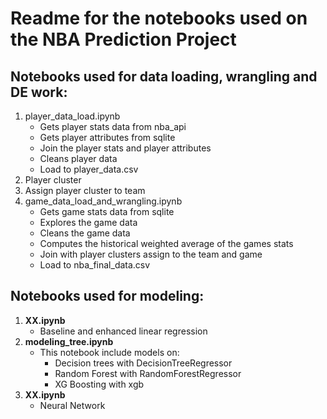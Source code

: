# Readme for the notebooks used on the NBA Prediction Project


## Notebooks used for data loading, wrangling and DE work:
1. player_data_load.ipynb
   - Gets player stats data from nba_api
   - Gets player attributes from sqlite
   - Join the player stats and player attributes
   - Cleans player data
   - Load to player_data.csv
2. Player cluster
3. Assign player cluster to team 
4. game_data_load_and_wrangling.ipynb
   - Gets game stats data from sqlite
   - Explores the game data
   - Cleans the game data
   - Computes the historical weighted average of the games stats
   - Join with player clusters assign to the team and game 
   - Load to nba_final_data.csv

## Notebooks used for modeling:
1. **XX.ipynb**
   - Baseline and enhanced linear regression
2. **modeling_tree.ipynb**
   - This notebook include models on:    
     - Decision trees with DecisionTreeRegressor
     - Random Forest with RandomForestRegressor
     - XG Boosting with xgb
3. **XX.ipynb**
   - Neural Network